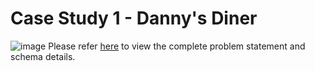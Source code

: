 # Case Study 1 - Danny's Diner
![image](https://github.com/Sanskruti1702/Case-study-1/assets/91273577/70f30682-0152-41d5-a636-b0c315fb4704)
Please refer [here](https://8weeksqlchallenge.com/case-study-1/) to view the complete problem statement and schema details.


